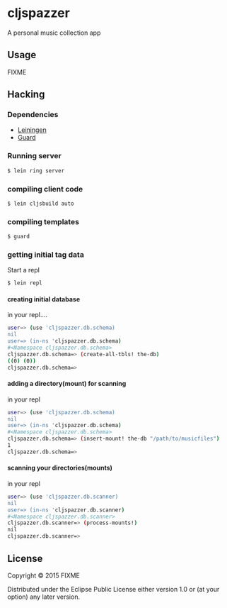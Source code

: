 # cljspazzer

A personal music collection app

## Usage

FIXME

## Hacking

### Dependencies

- [Leiningen](http://leiningen.org/)
- [Guard](http://guardgem.org/)

### Running server

```bash
$ lein ring server
```

### compiling client code

```bash
$ lein cljsbuild auto
```

### compiling templates

```bash
$ guard
```

### getting initial tag data

Start a repl

```bash
$ lein repl
```

#### creating initial database

in your repl....

```bash
user=> (use 'cljspazzer.db.schema)
nil
user=> (in-ns 'cljspazzer.db.schema)
#<Namespace cljspazzer.db.schema>
cljspazzer.db.schema=> (create-all-tbls! the-db)
((0) (0))
cljspazzer.db.schema=> 
```

#### adding a directory(mount) for scanning

in your repl

````bash
user=> (use 'cljspazzer.db.schema)
nil
user=> (in-ns 'cljspazzer.db.schema)
#<Namespace cljspazzer.db.schema>
cljspazzer.db.schema=> (insert-mount! the-db "/path/to/musicfiles")
1
cljspazzer.db.schema=> 
````

#### scanning your directories(mounts)
in your repl

````bash
user=> (use 'cljspazzer.db.scanner)
nil
user=> (in-ns 'cljspazzer.db.scanner)
#<Namespace cljspazzer.db.scanner>
cljspazzer.db.scanner=> (process-mounts!)
nil
cljspazzer.db.scanner=> 
````


## License

Copyright © 2015 FIXME

Distributed under the Eclipse Public License either version 1.0 or (at
your option) any later version.
